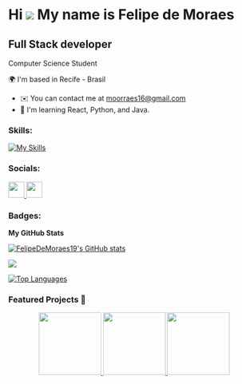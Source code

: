 Hi ![](https://user-images.githubusercontent.com/18350557/176309783-0785949b-9127-417c-8b55-ab5a4333674e.gif) My name is Felipe de Moraes
=====================================================================================================================================
Full Stack developer
--------------------
Computer Science Student

🌍  I'm based in Recife - Brasil
* ✉️  You can contact me at [moorraes16@gmail.com](mailto:moorraes16@gmail.com)
* 🧠  I'm learning React, Python, and Java.

### Skills:
[![My Skills](https://skillicons.dev/icons?i=react,python,java,html,css,js)](https://skillicons.dev)

### Socials:

<p align="left">
  <a href="https://www.github.com/FelipeDeMoraes19" target="_blank" rel="noreferrer"> 
    <img src="https://raw.githubusercontent.com/danielcranney/readme-generator/main/public/icons/socials/github.svg" width="32" height="32" />
  </a>
  <a href="https://www.linkedin.com/in/felipe-moraes-48249026b" target="_blank" rel="noreferrer"> 
    <img src="https://raw.githubusercontent.com/danielcranney/readme-generator/main/public/icons/socials/linkedin.svg" width="32" height="32" />
  </a>
</p>

### Badges:

<b>My GitHub Stats</b>

<a href="https://github.com/FelipeDeMoraes19"><img src="https://github-readme-stats.vercel.app/api?username=FelipeDeMoraes19&show_icons=true&hide=&count_private=true&title_color=0891b2&text_color=ffffff&icon_color=0891b2&bg_color=1c1917&hide_border=true&show_icons=true" alt="FelipeDeMoraes19's GitHub stats" /></a>

<a href="https://github.com/FelipeDeMoraes19"><img src="https://github-readme-streak-stats.herokuapp.com/?user=FelipeDeMoraes19&stroke=ffffff&background=1c1917&ring=0891b2&fire=0891b2&currStreakNum=ffffff&currStreakLabel=0891b2&sideNums=ffffff&sideLabels=ffffff&dates=ffffff&hide_border=true" /></a>

<a href="https://github.com/FelipeDeMoraes19" align="left"><img src="https://github-readme-stats.vercel.app/api/top-langs/?username=FelipeDeMoraes19&langs_count=10&title_color=0891b2&text_color=ffffff&icon_color=0891b2&bg_color=1c1917&hide_border=true&locale=en&custom_title=Top%20Languages" alt="Top Languages" /></a>

### Featured Projects 🚀

<p align="center">
  <a href="https://github.com/FelipeDeMoraes19/project-springboot-jpa">
    <img height="125em" src="https://github-readme-stats.vercel.app/api/pin/?username=FelipeDeMoraes19&repo=project-springboot-jpa&theme=gruvbox"/>
  </a>
  <a href="https://github.com/FelipeDeMoraes19/Calculator-Project">
    <img height="125em" src="https://github-readme-stats.vercel.app/api/pin/?username=FelipeDeMoraes19&repo=Calculator-Project&theme=gruvbox"/>
  </a>
<a href="https://github.com/FelipeDeMoraes19/employee-hub">
    <img height="125em" src="https://github-readme-stats.vercel.app/api/pin/?username=FelipeDeMoraes19&repo=employee-hub&theme=gruvbox"/>
  </a>
</p>
